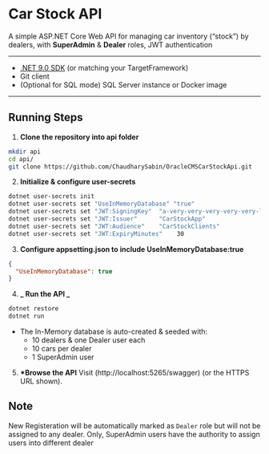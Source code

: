 # Car Stock API

A simple ASP.NET Core Web API for managing car inventory (“stock”) by dealers, with **SuperAdmin** & **Dealer** roles, JWT authentication

---

- [.NET 9.0 SDK](https://dotnet.microsoft.com/download) (or matching your TargetFramework)
- Git client
- (Optional for SQL mode) SQL Server instance or Docker image

---

## Running Steps

1. **Clone the repository into api folder**

```bash
mkdir api
cd api/
git clone https://github.com/ChaudharySabin/OracleCMSCarStockApi.git
```

2. **Initialize & configure user-secrets**

```bash
dotnet user-secrets init
dotnet user-secrets set "UseInMemoryDatabase" "true"
dotnet user-secrets set "JWT:SigningKey"  "a-very-very-very-very-very-long-secret-string"
dotnet user-secrets set "JWT:Issuer"      "CarStockApp"
dotnet user-secrets set "JWT:Audience"    "CarStockClients"
dotnet user-secrets set "JWT:ExpiryMinutes"    30
```

3. **Configure appsetting.json to include UseInMemoryDatabase:true**

```json
{
  "UseInMemoryDatabase": true
}
```

4. **_ Run the API _**

```bash
dotnet restore
dotnet run
```

- The In-Memory database is auto-created & seeded with:
  - 10 dealers & one Dealer user each
  - 10 cars per dealer
  - 1 SuperAdmin user

5. **\*Browse the API**
   Visit (http://localhost:5265/swagger) (or the HTTPS URL shown).

## Note

New Registeration will be automatically marked as `Dealer` role but will not be assigned to any dealer.
Only, SuperAdmin users have the authority to assign users into different dealer
